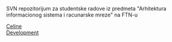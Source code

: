 SVN repozitorijum za studentske radove iz predmeta "Arhitektura informacionog sistema i racunarske mreze" na FTN-u

[Celine](Celine.md)
<br />
[Development](Development.md)